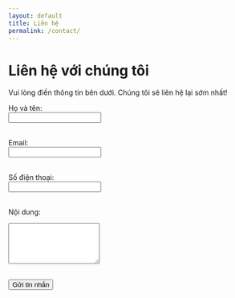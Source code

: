 ```yaml
---
layout: default
title: Liên hệ
permalink: /contact/
---
```


# Liên hệ với chúng tôi

Vui lòng điền thông tin bên dưới. Chúng tôi sẽ liên hệ lại sớm nhất!

<form action="https://formsubmit.co/ha.hoangthi@gmail.com" method="POST">

  <label for="name">Họ và tên:</label><br>
  <input type="text" id="name" name="name" required><br><br>

  <label for="email">Email:</label><br>
  <input type="email" id="email" name="email" required><br><br>

  <label for="phone">Số điện thoại:</label><br>
  <input type="text" id="phone" name="phone"><br><br>

  <label for="message">Nội dung:</label><br>
  <textarea id="message" name="message" rows="5" required></textarea><br><br>

  <input type="hidden" name="_captcha" value="false">
  <input type="hidden" name="_next" value="https://habelle.github.io/thank-you.html">

  <button type="submit">Gửi tin nhắn</button>

</form>
